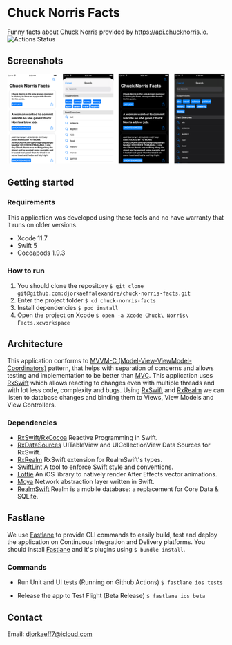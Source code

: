 # Chuck Norris Facts
Funny facts about Chuck Norris provided by https://api.chucknorris.io.
![Actions Status](https://github.com/djorkaeffalexandre/chuck-norris-facts/workflows/Run%20tests/badge.svg)

## Screenshots
<p align="center">
  <img src=".github/images/screenshot.png" width=600>
</p>

## Getting started

### Requirements
This application was developed using these tools and no have warranty that it runs on older versions.
- Xcode 11.7
- Swift 5
- Cocoapods 1.9.3

### How to run
1. You should clone the repository
`$ git clone git@github.com:djorkaeffalexandre/chuck-norris-facts.git`
2. Enter the project folder
`$ cd chuck-norris-facts`
3. Install dependencies
`$ pod install`
4. Open the project on Xcode
`$ open -a Xcode Chuck\ Norris\ Facts.xcworkspace`

## Architecture
This application conforms to [MVVM-C (Model-View-ViewModel-Coordinators)](https://stevenpcurtis.medium.com/mvvm-c-architecture-with-dependency-injection-testing-3b7197eb2e4d) pattern,
that helps with separation of concerns and allows testing and implementation to be better than [MVC](https://medium.com/swift-coding/mvc-in-swift-a9b1121ab6f0).
This application uses [RxSwift](https://github.com/ReactiveX/RxSwift) which allows reacting to changes even with multiple threads and with lot less code, complexity and bugs.
Using [RxSwift](https://github.com/ReactiveX/RxSwift) and [RxRealm](https://github.com/RxSwiftCommunity/RxRealm) we can listen to database changes and binding them to Views, View Models and View Controllers.

### Dependencies
- [RxSwift/RxCocoa](https://github.com/ReactiveX/RxSwift) Reactive Programming in Swift.
- [RxDataSources](https://github.com/RxSwiftCommunity/RxDataSources) UITableView and UICollectionView Data Sources for RxSwift.
- [RxRealm](https://github.com/RxSwiftCommunity/RxRealm) RxSwift extension for RealmSwift's types.
- [SwiftLint](https://github.com/realm/SwiftLint) A tool to enforce Swift style and conventions.
- [Lottie](https://github.com/airbnb/lottie-ios) An iOS library to natively render After Effects vector animations.
- [Moya](https://github.com/Moya/Moya) Network abstraction layer written in Swift.
- [RealmSwift](https://github.com/realm/realm-cocoa) Realm is a mobile database: a replacement for Core Data & SQLite.

## Fastlane
We use [Fastlane](https://github.com/fastlane/fastlane) to provide CLI commands to easily build, test and deploy the application on Continuous Integration and Delivery platforms.
You should install [Fastlane](https://github.com/fastlane/fastlane) and it's plugins using `$ bundle install`.

### Commands
- Run Unit and UI tests (Running on Github Actions)
`$ fastlane ios tests`

- Release the app to Test Flight (Beta Release)
`$ fastlane ios beta`

## Contact
Email: djorkaeff7@icloud.com
